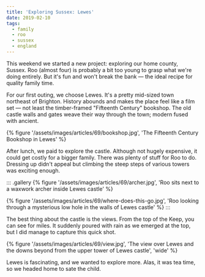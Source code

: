 ```yaml
---
title: 'Exploring Sussex: Lewes'
date: 2019-02-10
tags:
  - family
  - roo
  - sussex
  - england
---
```

This weekend we started a new project: exploring our home county, Sussex. Roo (almost four) is probably a bit too young to grasp what we're doing entirely. But it's fun and won't break the bank — the ideal recipe for quality family time. 

For our first outing, we choose Lewes. It's a pretty mid-sized town northeast of Brighton. History abounds and makes the place feel like a film set — not least the timber-framed "Fifteenth Century" bookshop. The old castle walls and gates weave their way through the town; modern fused with ancient. 

{% figure '/assets/images/articles/69/bookshop.jpg', 'The Fifteenth Century Bookshop in Lewes' %}

After lunch, we paid to explore the castle. Although not hugely expensive, it could get costly for a bigger family. There was plenty of stuff for Roo to do. Dressing up didn't appeal but climbing the steep steps of various towers was exciting enough. 

::: .gallery
{% figure '/assets/images/articles/69/archer.jpg', 'Roo sits next to a waxwork archer inside Lewes castle' %}

{% figure '/assets/images/articles/69/where-does-this-go.jpg', 'Roo looking through a mysterious low hole in the walls of Lewes castle' %}
:::

The best thing about the castle is the views. From the top of the Keep, you can see for miles. It suddenly poured with rain as we emerged at the top, but I did manage to capture this quick shot.

{% figure '/assets/images/articles/69/view.jpg', 'The view over Lewes and the downs beyond from the upper tower of Lewes castle', 'wide' %}

Lewes is fascinating, and we wanted to explore more. Alas, it was tea time, so we headed home to sate the child.